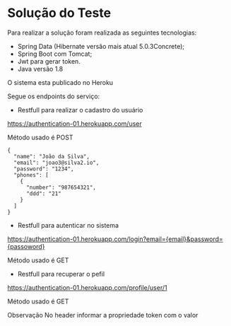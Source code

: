 # Solução do Teste

Para realizar a solução foram realizada as seguintes tecnologias:

* Spring Data (Hibernate versão mais atual 5.0.3Concrete);
* Spring Boot com Tomcat;
* Jwt para gerar token.
* Java versão 1.8

O sistema esta publicado no Heroku

Segue os endpoints do serviço:

* Restfull para realizar o cadastro do usuário

https://authentication-01.herokuapp.com/user

Método usado é POST

```
{
  "name": "João da Silva",
  "email": "joao3@silva2.io",
  "password": "1234",
  "phones": [
    {
      "number": "987654321",
      "ddd": "21"
    }
  ]
}
```

* Restfull para autenticar no sistema

https://authentication-01.herokuapp.com/login?email={email}&password={passoword}

Método usado é GET

* Restfull para recuperar o pefil

https://authentication-01.herokuapp.com/profile/user/1

Método usado é GET

Observação No header informar a propriedade token com o valor

